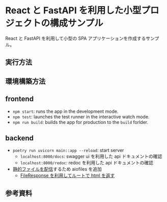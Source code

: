 # React と FastAPI を利用した小型プロジェクトの構成サンプル

React と FastAPI を利用して小型の SPA アプリケーションを作成するサンプル。

## 実行方法

## 環境構築方法

## frontend

- `npm start`: runs the app in the development mode.
- `npm test`: launches the test runner in the interactive watch mode.
- `npm run build`: builds the app for production to the `build` forlder.

## backend

- `poetry run uvicorn main::app --reload`: start server
  - `localhost:8000/docs`: swagger ui を利用した api ドキュメントの確認
  - `localhost:8000/redoc`: redoc を利用した api ドキュメントの確認
- [静的ファイルを配信][static-files]するため aiofiles を追加
  - [FileResponse を利用してルートで html を返す][fastapi130]

[fastapi130]: https://github.com/tiangolo/fastapi/issues/130
[static-files]: https://fastapi.tiangolo.com/ja/tutorial/static-files/

## 参考資料

